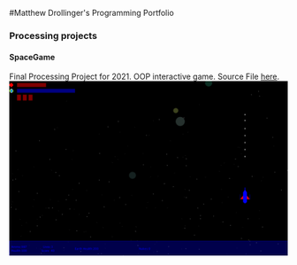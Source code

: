 
#Matthew Drollinger's Programming Portfolio

### Processing projects

#### SpaceGame
Final Processing Project for 2021. OOP interactive game. Source File [here](https://github.com/Maskie1/Coding-2-Portfolio/tree/gh-pages/src/spaceGame).
![Screenshot of Space Game](https://github.com/Maskie1/Coding-2-Portfolio/blob/gh-pages/images/SpaceGame.png?raw=true)
